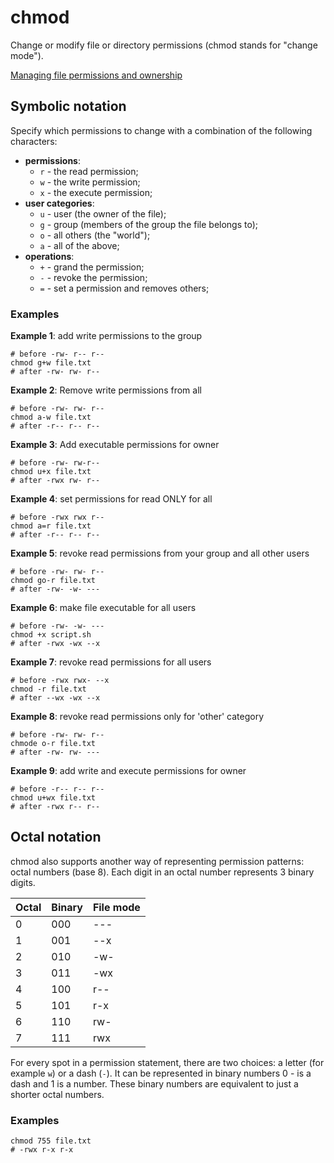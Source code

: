 # chmod

Change or modify file or directory permissions (chmod stands for "change mode").

[Managing file permissions and ownership](/linux/permissions/file_permissions.md)

## Symbolic notation

Specify which permissions to change with a combination of the following characters:

- **permissions**:
  - `r` - the read permission;
  - `w` - the write permission;
  - `x` - the execute permission;
- **user categories**:
  - `u` - user (the owner of the file);
  - `g` - group (members of the group the file belongs to);
  - `o` - all others (the "world");
  - `a` - all of the above;
- **operations**:
  - `+` - grand the permission;
  - `-` - revoke the permission;
  - `=` - set a permission and removes others;

### Examples

__Example 1__: add write permissions to the group
```shell
# before -rw- r-- r--
chmod g+w file.txt
# after -rw- rw- r--
```

__Example 2__: Remove write permissions from all

```shell
# before -rw- rw- r--
chmod a-w file.txt
# after -r-- r-- r--
```

__Example 3__: Add executable permissions for owner

```shell
# before -rw- rw-r--
chmod u+x file.txt
# after -rwx rw- r--
```

__Example 4__: set permissions for read ONLY for all

```shell
# before -rwx rwx r--
chmod a=r file.txt
# after -r-- r-- r--
```

__Example 5__: revoke read permissions from your group and all other users

```shell
# before -rw- rw- r--
chmod go-r file.txt
# after -rw- -w- ---
```

__Example 6__: make file executable for all users

```shell
# before -rw- -w- ---
chmod +x script.sh
# after -rwx -wx --x
```

__Example 7__: revoke read permissions for all users

```shell
# before -rwx rwx- --x
chmod -r file.txt
# after --wx -wx --x
```

__Example 8__: revoke read permissions only for 'other' category

```shell
# before -rw- rw- r--
chmode o-r file.txt
# after -rw- rw- ---
```

__Example 9__: add write and execute permissions for owner

```shell
# before -r-- r-- r--
chmod u+wx file.txt
# after -rwx r-- r--
```

## Octal notation

chmod also supports another way of representing permission patterns: octal numbers (base
8). Each digit in an octal number represents 3 binary digits.

| Octal | Binary | File mode |
|-------|--------|-----------|
| 0     | 000    | ---       |
| 1     | 001    | --x       |
| 2     | 010    | -w-       |
| 3     | 011    | -wx       |
| 4     | 100    | r--       |
| 5     | 101    | r-x       |
| 6     | 110    | rw-       |
| 7     | 111    | rwx       |

For every spot in a permission statement, there are two choices: a letter (for example
`w`) or a dash (`-`). It can be represented in binary numbers 0 - is a dash and 1 is a
number. These binary numbers are equivalent to just a shorter octal numbers.

### Examples

```shell
chmod 755 file.txt
# -rwx r-x r-x
```
